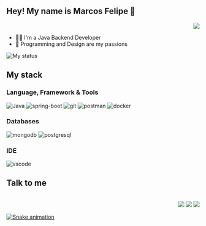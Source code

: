 ## Hey! My name is Marcos Felipe 👋

<div align="right">
  <img src="https://visitor-badge.laobi.icu/badge?page_id=marcosf01.marcosf01&left_color=blueviolet"  />
</div>

- 👨‍💻 I'm a Java Backend Developer
- 💚 Programming and Design are my passions

![My status](https://github-readme-stats.vercel.app/api?username=marcosf01&show_icons=true&show_icons=true&title_color=70A4FC&icon_color=B477FF&text_color=38BDAE&bg_color=161b22)

## My stack

### Language, Framework & Tools

![Java](https://img.shields.io/badge/Java-ED8B00?style=for-the-badge&logo=java&logoColor=white)
![spring-boot](https://img.shields.io/badge/springboot-6db33f?style=for-the-badge&logo=spring&logoColor=white)
![git](https://img.shields.io/badge/Git-F05032?style=for-the-badge&logo=git&logoColor=white)
![postman](https://img.shields.io/badge/Postman-FF6C37?style=for-the-badge&logo=Postman&logoColor=white)
![docker](https://img.shields.io/badge/Docker-2CA5E0?style=for-the-badge&logo=docker&logoColor=white)


### Databases

![mongodb](https://img.shields.io/badge/MongoDB-4EA94B?style=for-the-badge&logo=mongodb&logoColor=white)
![postgresql](https://img.shields.io/badge/PostgreSQL-316192?style=for-the-badge&logo=postgresql&logoColor=white)

### IDE

![vscode](https://img.shields.io/badge/Visual_Studio_Code-0078D4?style=for-the-badge&logo=visual%20studio%20code&logoColor=white)


## Talk to me
  
<div align="right" style="display: inline_block"><br>
  <a href="https://instagram.com/mfelipereis" target="_blank"><img src="https://img.shields.io/badge/-Instagram-E4405F?style=for-the-badge&logo=instagram&logoColor=white" target="_blank"></a>
  <a href = "mailto:mfsr021@gmail.com"><img src="https://img.shields.io/badge/Gmail-333333?style=for-the-badge&logo=gmail&logoColor=white" target="_blank"></a>
  <a href = "https://www.linkedin.com/in/marcosfelipe01" target="_blank"><img src="https://img.shields.io/badge/-LinkedIn-%230077B5?style=for-the-badge&logo=linkedin&logoColor=white" target="_blank">
</div>  

![Snake animation](https://github.com/marcosf01/marcosf01/blob/output/github-contribution-grid-snake.svg)
